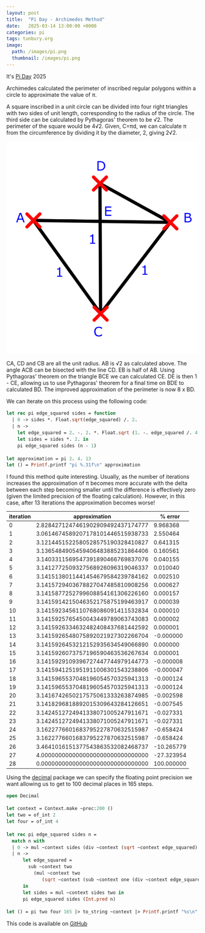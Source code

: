 ```yaml
---
layout: post
title:  "Pi Day - Archimedes Method"
date:   2025-03-14 13:00:00 +0000
categories: pi
tags: tunbury.org
image:
  path: /images/pi.png
  thumbnail: /images/pi.png
---
```


It's [Pi Day](https://en.wikipedia.org/wiki/Pi_Day) 2025

Archimedes calculated the perimeter of inscribed regular polygons
within a circle to approximate the value of π.

A square inscribed in a unit circle can be divided into four right
triangles with two sides of unit length, corresponding to the radius of
the circle.  The third side can be calculated by Pythagoras' theorem to
be √2.  The perimeter of the square would be 4√2.  Given, C=πd, we
can calculate π from the circumference by dividing it by the diameter,
2, giving 2√2.

![](/images/pi-archimedes-triangle.png)

CA, CD and CB are all the unit radius. AB is √2 as calculated above. The
angle ACB can be bisected with the line CD. EB is half of AB. Using
Pythagoras' theorem on the triangle BCE we can calculated CE. DE is then
1 - CE, allowing us to use Pythagoras' theorem for a final time on BDE to
calculated BD. The improved approximation of the perimeter is now 8 x BD.

We can iterate on this process using the following code:

```ocaml
let rec pi edge_squared sides = function
  | 0 -> sides *. Float.sqrt(edge_squared) /. 2.
  | n ->
    let edge_squared = 2. -. 2. *. Float.sqrt (1. -. edge_squared /. 4.) in
    let sides = sides *. 2. in
    pi edge_squared sides (n - 1)

let approximation = pi 2. 4. 13
let () = Printf.printf "pi %.31f\n" approximation
```

I found this method quite interesting. Usually, as the number of
iterations increases the approximation of π becomes more accurate
with the delta between each step becoming smaller until the difference
is effectively zero (given the limited precision of the floating
calculation).  However, in this case, after 13 iterations the
approximation becomes worse!

| iteration | approximation | % error |
| --------- | ------------- | ------- |
| 0 | 2.8284271247461902909492437174777 | 9.968368 |
| 1 | 3.0614674589207178101446515938733 | 2.550464 |
| 2 | 3.1214451522580528575190328410827 | 0.641315 |
| 3 | 3.1365484905459406483885231864406 | 0.160561 |
| 4 | 3.1403311569547391890466769837076 | 0.040155 |
| 5 | 3.1412772509327568926096319046337 | 0.010040 |
| 6 | 3.1415138011441454679584239784162 | 0.002510 |
| 7 | 3.1415729403678827047485810908256 | 0.000627 |
| 8 | 3.1415877252799608854161306226160 | 0.000157 |
| 9 | 3.1415914215046352175875199463917 | 0.000039 |
| 10 | 3.1415923456110768086091411532834 | 0.000010 |
| 11 | 3.1415925765450043449789063743083 | 0.000002 |
| 12 | 3.1415926334632482408437681442592 | 0.000001 |
| 13 | 3.1415926548075892021927302266704 | -0.000000 |
| 14 | 3.1415926453212152935634549066890 | 0.000000 |
| 15 | 3.1415926073757196590463536267634 | 0.000001 |
| 16 | 3.1415929109396727447744979144773 | -0.000008 |
| 17 | 3.1415941251951911006301543238806 | -0.000047 |
| 18 | 3.1415965537048196054570325941313 | -0.000124 |
| 19 | 3.1415965537048196054570325941313 | -0.000124 |
| 20 | 3.1416742650217575061333263874985 | -0.002598 |
| 21 | 3.1418296818892015309643284126651 | -0.007545 |
| 22 | 3.1424512724941338071005247911671 | -0.027331 |
| 23 | 3.1424512724941338071005247911671 | -0.027331 |
| 24 | 3.1622776601683795227870632515987 | -0.658424 |
| 25 | 3.1622776601683795227870632515987 | -0.658424 |
| 26 | 3.4641016151377543863532082468737 | -10.265779 |
| 27 | 4.0000000000000000000000000000000 | -27.323954 |
| 28 | 0.0000000000000000000000000000000 | 100.000000 |

Using the [decimal](https://opam.ocaml.org/packages/decimal/) package
we can specify the floating point precision we want allowing us to
get to 100 decimal places in 165 steps.

```ocaml
open Decimal

let context = Context.make ~prec:200 ()
let two = of_int 2
let four = of_int 4

let rec pi edge_squared sides n =
  match n with
  | 0 -> mul ~context sides (div ~context (sqrt ~context edge_squared) two)
  | n ->
      let edge_squared =
        sub ~context two
          (mul ~context two
             (sqrt ~context (sub ~context one (div ~context edge_squared four))))
      in
      let sides = mul ~context sides two in
      pi edge_squared sides (Int.pred n)

let () = pi two four 165 |> to_string ~context |> Printf.printf "%s\n"
```

This code is available on [GitHub](https://github.com/mtelvers/pi-archimedes)
